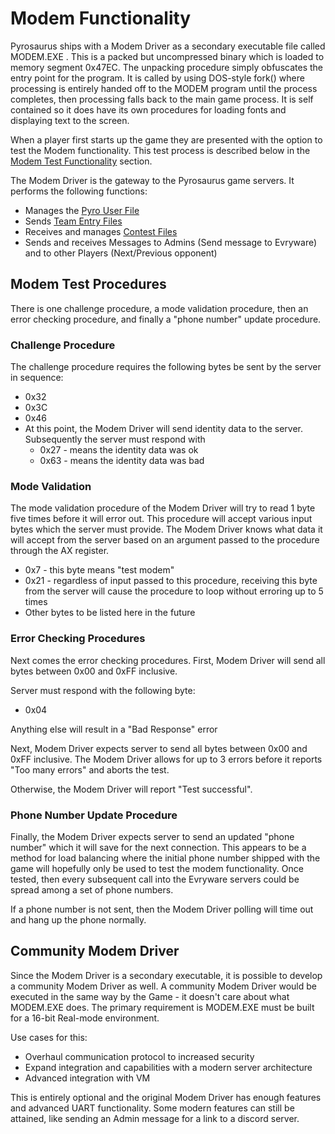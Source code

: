 # Modem Functionality

Pyrosaurus ships with a Modem Driver as a secondary executable file called MODEM.EXE . This is a packed but uncompressed binary which is loaded to memory segment 0x47EC. The unpacking procedure simply obfuscates the entry point for the program. It is called by using DOS-style fork() where processing is entirely handed off to the MODEM program until the process completes, then processing falls back to the main game process. It is self contained so it does have its own procedures for loading fonts and displaying text to the screen.

When a player first starts up the game they are presented with the option to test the Modem functionality. This test process is described below in the [Modem Test Functionality](https://github.com/algae-disco/pyrosaurus-server/blob/main/Documentation/Modem%20Functionality.md#modem-test-procedures) section.

The Modem Driver is the gateway to the Pyrosaurus game servers. It performs the following functions:
 * Manages the [Pyro User File](https://github.com/algae-disco/pyrosaurus-server/blob/main/Documentation/PYRO.USR-File-Specification.md)
 * Sends [Team Entry Files](https://github.com/algae-disco/pyrosaurus-server/blob/main/Documentation/Team-Entry-File-Spec.md)
 * Receives and manages [Contest Files](https://github.com/algae-disco/pyrosaurus-server/blob/main/Documentation/Contest%20File%20Format.md)
 * Sends and receives Messages to Admins (Send message to Evryware) and to other Players (Next/Previous opponent)

## Modem Test Procedures
There is one challenge procedure, a mode validation procedure, then an error checking procedure, and finally a "phone number" update procedure.

### Challenge Procedure
The challenge procedure requires the following bytes be sent by the server in sequence:
* 0x32
* 0x3C
* 0x46
* At this point, the Modem Driver will send identity data to the server. Subsequently the server must respond with
  * 0x27 - means the identity data was ok
  * 0x63 - means the identity data was bad

### Mode Validation

The mode validation procedure of the Modem Driver will try to read 1 byte five times before it will error out. 
This procedure will accept various input bytes which the server must provide. 
The Modem Driver knows what data it will accept from the server based on an argument passed to the procedure through the AX register.
* 0x7 - this byte means "test modem"
* 0x21 - regardless of input passed to this procedure, receiving this byte from the server will cause the procedure to loop without erroring up to 5 times
* Other bytes to be listed here in the future 

### Error Checking Procedures
Next comes the error checking procedures.
First, Modem Driver will send all bytes between 0x00 and 0xFF inclusive.

Server must respond with the following byte:
* 0x04

Anything else will result in a "Bad Response" error

Next, Modem Driver expects server to send all bytes between 0x00 and 0xFF inclusive. The Modem Driver allows for up to 3 errors before it reports "Too many errors" and aborts the test.

Otherwise, the Modem Driver will report "Test successful".

### Phone Number Update Procedure

Finally, the Modem Driver expects server to send an updated "phone number" which it will save for the next connection. This appears to be a method for load balancing where the initial phone number shipped with the game will hopefully only be used to test the modem functionality. Once tested, then every subsequent call into the Evryware servers could be spread among a set of phone numbers. 

If a phone number is not sent, then the Modem Driver polling will time out and hang up the phone normally.

## Community Modem Driver 
Since the Modem Driver is a secondary executable, it is possible to develop a community Modem Driver as well. 
A community Modem Driver would be executed in the same way by the Game - it doesn't care about what MODEM.EXE does. 
The primary requirement is MODEM.EXE must be built for a 16-bit Real-mode environment.

Use cases for this:
 * Overhaul communication protocol to increased security
 * Expand integration and capabilities with a modern server architecture
 * Advanced integration with VM

This is entirely optional and the original Modem Driver has enough features and advanced UART functionality. 
Some modern features can still be attained, like sending an Admin message for a link to a discord server.

